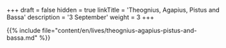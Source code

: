 +++
draft = false
hidden = true
linkTitle = 'Theognius, Agapius, Pistus and Bassa'
description = '3 September'
weight = 3
+++

{{% include file="content/en/lives/theognius-agapius-pistus-and-bassa.md" %}}
